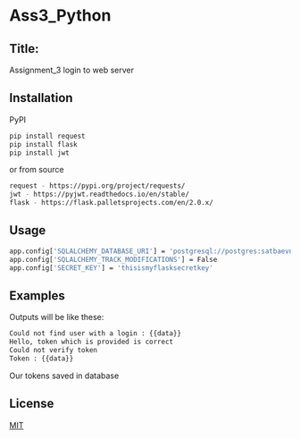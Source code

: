 # Ass3_Python
## Title:
Assignment_3 login to web server
## Installation

PyPI
```bash
pip install request
pip install flask
pip install jwt
```
or from source
```bash
request - https://pypi.org/project/requests/
jwt - https://pyjwt.readthedocs.io/en/stable/
flask - https://flask.palletsprojects.com/en/2.0.x/
```
## Usage
```bash
app.config['SQLALCHEMY_DATABASE_URI'] = 'postgresql://postgres:satbaevna03*@localhost/users'
app.config['SQLALCHEMY_TRACK_MODIFICATIONS'] = False
app.config['SECRET_KEY'] = 'thisismyflasksecretkey'
```
## Examples
Outputs will be like these:
```bash
Could not find user with a login : {{data}}
Hello, token which is provided is correct 
Could not verify token
Token : {{data}}
```
Our tokens saved in database
## License
[MIT](https://choosealicense.com/licenses/mit/)

